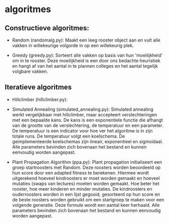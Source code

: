 # algoritmes

## Constructieve algoritmes:
- Random (randomalg.py): Maakt een leeg rooster object aan en vult alle vakken
in willekeurige volgorde in op een willekeurig plek.

- Greedy (greedy.py): Sorteert alle vakken op basis van hun 'moeilijkheid' om
in te rooster. Deze moeilijkheid is een door ons bedachte heuristiek en hangt
af van het aantal in te plannen colleges en het aantal tegelijk volgbare vakken.

## Iteratieve algoritmes
- Hillclimber (hillclimber.py):

- Simulated Annealing (simulated_annealing.py): Simulated annealing werkt
vergelijkbaar met hillclimber, maar accepteert verslechteringen met een bepaalde
kans. De kans is een exponentiele functie die afhangt van de grootte van de
verslechtering, de temperatuur en een parameter. De temperatuur is een indicator
voor hoe ver het algoritme is in zijn totale runs. De temperatuur volgt een
koelschema. De geimplementeerde koelschemas zijn lineair, exponentieel en
sigmoidaal. Alle parameters bevinden zich bovenaan het bestand en kunnen
eenvoudig worden aangepast.

- Plant Propagation Algorithm (ppa.py): Plant propagation initialiseert een
groep startroosters met Random. Deze roosters worden beoordeeld op hun score
door een adapted fitness te berekenen. Hiermee wordt uitgerekend hoeveel kindroosters
er moet worden gemaakt en hoeveel mutaties (swaps van lectures) moeten worden gemaakt.
Hoe beter het rooster, hoe meer kinderen en minder mutaties. De kindroosters en
ouderroosters worden in een lijst gegooid, gesorteerd op hun score en de beste
roosters worden gebruikt om een startgroep te maken voor een volgende generatie.
Deze formule wordt een aantal keer herhaald. Alle parameters bevinden zich bovenaan het bestand en kunnen
eenvoudig worden aangepast.
